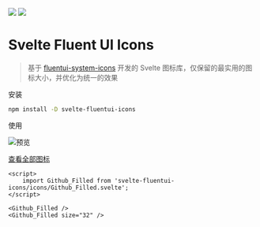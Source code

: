 [![](https://badge.fury.io/js/svelte-fluentui-icons.svg)](https://www.npmjs.com/package/svelte-fluentui-icons) [![](https://img.shields.io/badge/License-MIT-yellow.svg)](https://opensource.org/licenses/MIT)

# Svelte Fluent UI Icons

> 基于 [fluentui-system-icons](https://github.com/microsoft/fluentui-system-icons) 开发的 Svelte 图标库，仅保留的最实用的图标大小，并优化为统一的效果

安装

```bash
npm install -D svelte-fluentui-icons
```

使用

![预览](https://github.com/oneo-me/svelte-fluentui-icons/blob/main/preview.png?raw=true)


[查看全部图标](https://icons.oneo.me)

```svelte
<script>
    import Github_Filled from 'svelte-fluentui-icons/icons/Github_Filled.svelte';
</script>

<Github_Filled />
<Github_Filled size="32" />
```
